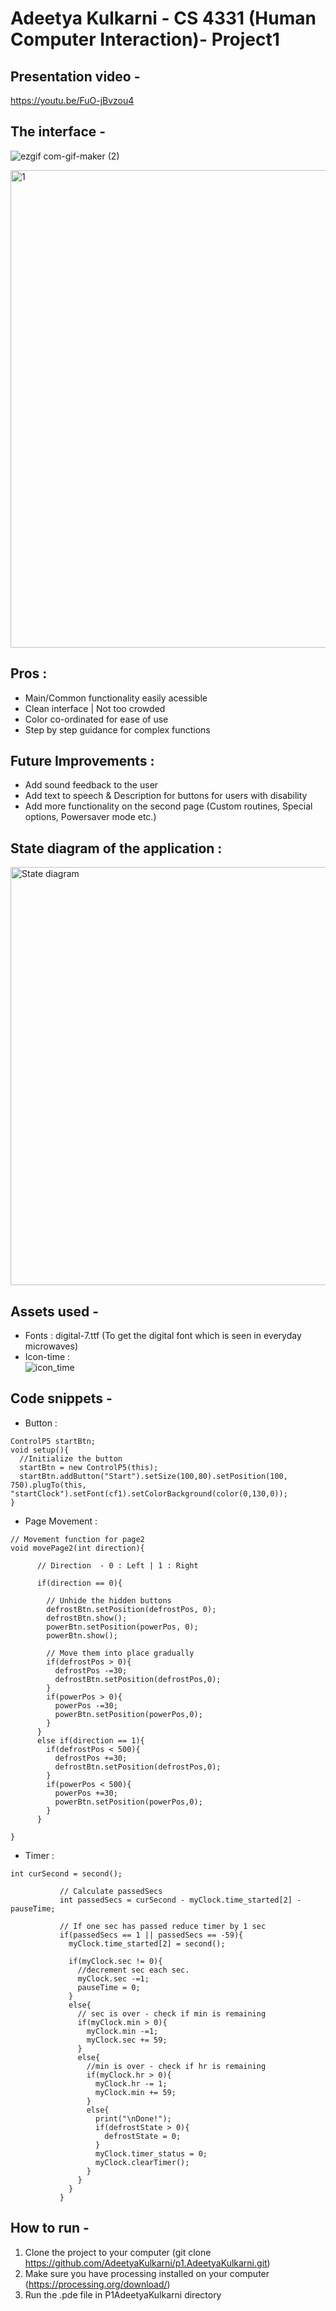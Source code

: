 
# Adeetya Kulkarni - CS 4331 (Human Computer Interaction)- Project1  

## Presentation video -  

https://youtu.be/FuO-jBvzou4

## The interface - 

![ezgif com-gif-maker (2)](https://user-images.githubusercontent.com/43662207/109374386-9ff66380-787a-11eb-8b35-1f113bb9899e.gif)

<img width="764" alt="1" src="https://user-images.githubusercontent.com/43662207/109364453-7a566380-7854-11eb-9942-67cf6683ac1f.png">

## Pros :  
- Main/Common functionality easily acessible
- Clean interface | Not too crowded
- Color co-ordinated for ease of use
- Step by step guidance for complex functions

## Future Improvements :  
- Add sound feedback to the user  
- Add text to speech & Description for buttons for users with disability
- Add more functionality on the second page (Custom routines, Special options, Powersaver mode etc.)  

## State diagram of the application :

<img width="669" alt="State diagram" src="https://user-images.githubusercontent.com/43662207/109372747-d29b5e80-7870-11eb-84ff-2f76d6970f61.png">

## Assets used -  
- Fonts : digital-7.ttf (To get the digital font which is seen in everyday microwaves)  
- Icon-time :   
  ![icon_time](https://user-images.githubusercontent.com/43662207/109363721-d61fed00-7852-11eb-97b2-87eb694d549c.jpg)
  
## Code snippets - 
- Button : 
```
ControlP5 startBtn;
void setup(){
  //Initialize the button
  startBtn = new ControlP5(this);
  startBtn.addButton("Start").setSize(100,80).setPosition(100, 750).plugTo(this, "startClock").setFont(cf1).setColorBackground(color(0,130,0));
}

```
- Page Movement :
```
// Movement function for page2
void movePage2(int direction){
       
      // Direction  - 0 : Left | 1 : Right
  
      if(direction == 0){
      
        // Unhide the hidden buttons
        defrostBtn.setPosition(defrostPos, 0);
        defrostBtn.show();
        powerBtn.setPosition(powerPos, 0);
        powerBtn.show();
        
        // Move them into place gradually
        if(defrostPos > 0){
          defrostPos -=30;
          defrostBtn.setPosition(defrostPos,0);
        }
        if(powerPos > 0){
          powerPos -=30;
          powerBtn.setPosition(powerPos,0);
        }
      }
      else if(direction == 1){
        if(defrostPos < 500){
          defrostPos +=30;
          defrostBtn.setPosition(defrostPos,0);
        }
        if(powerPos < 500){
          powerPos +=30;
          powerBtn.setPosition(powerPos,0);
        }
      }

}

```
- Timer : 

```
int curSecond = second();
           
           // Calculate passedSecs
           int passedSecs = curSecond - myClock.time_started[2] - pauseTime;
           
           // If one sec has passed reduce timer by 1 sec
           if(passedSecs == 1 || passedSecs == -59){
             myClock.time_started[2] = second();
             
             if(myClock.sec != 0){
               //decrement sec each sec.
               myClock.sec -=1;
               pauseTime = 0;
             }
             else{
               // sec is over - check if min is remaining
               if(myClock.min > 0){
                 myClock.min -=1;
                 myClock.sec += 59;
               }
               else{
                 //min is over - check if hr is remaining
                 if(myClock.hr > 0){
                   myClock.hr -= 1;
                   myClock.min += 59;
                 }
                 else{
                   print("\nDone!");
                   if(defrostState > 0){
                     defrostState = 0;
                   }
                   myClock.timer_status = 0;
                   myClock.clearTimer();
                 }
               }
             }
           }

```


## How to run - 
1. Clone the project to your computer (git clone https://github.com/AdeetyaKulkarni/p1.AdeetyaKulkarni.git)  
2. Make sure you have processing installed on your computer (https://processing.org/download/)  
3. Run the .pde file in P1AdeetyaKulkarni directory  


